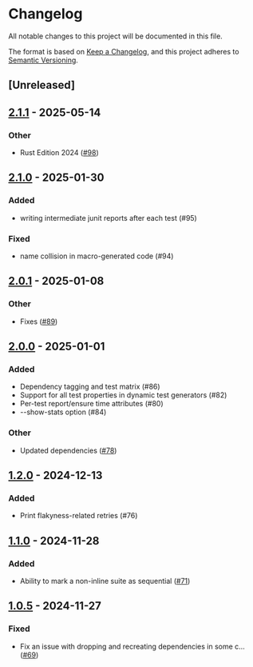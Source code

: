 # Changelog

All notable changes to this project will be documented in this file.

The format is based on [Keep a Changelog](https://keepachangelog.com/en/1.0.0/),
and this project adheres to [Semantic Versioning](https://semver.org/spec/v2.0.0.html).

## [Unreleased]

## [2.1.1](https://github.com/vigoo/test-r/compare/test-r-v2.1.0...test-r-v2.1.1) - 2025-05-14

### Other

- Rust Edition 2024 ([#98](https://github.com/vigoo/test-r/pull/98))

## [2.1.0](https://github.com/vigoo/test-r/compare/test-r-v2.0.1...test-r-v2.1.0) - 2025-01-30

### Added

- writing intermediate junit reports after each test (#95)

### Fixed

- name collision in macro-generated code (#94)

## [2.0.1](https://github.com/vigoo/test-r/compare/test-r-v2.0.0...test-r-v2.0.1) - 2025-01-08

### Other

- Fixes ([#89](https://github.com/vigoo/test-r/pull/89))

## [2.0.0](https://github.com/vigoo/test-r/compare/test-r-v1.2.0...test-r-v2.0.0) - 2025-01-01

### Added

- Dependency tagging and test matrix (#86)
- Support for all test properties in dynamic test generators (#82)
- Per-test report/ensure time attributes (#80)
- --show-stats option (#84)

### Other

- Updated dependencies ([#78](https://github.com/vigoo/test-r/pull/78))

## [1.2.0](https://github.com/vigoo/test-r/compare/test-r-v1.1.0...test-r-v1.2.0) - 2024-12-13

### Added

- Print flakyness-related retries (#76)

## [1.1.0](https://github.com/vigoo/test-r/compare/test-r-v1.0.5...test-r-v1.1.0) - 2024-11-28

### Added

- Ability to mark a non-inline suite as sequential ([#71](https://github.com/vigoo/test-r/pull/71))

## [1.0.5](https://github.com/vigoo/test-r/compare/test-r-v1.0.4...test-r-v1.0.5) - 2024-11-27

### Fixed

- Fix an issue with dropping and recreating dependencies in some c… ([#69](https://github.com/vigoo/test-r/pull/69))
